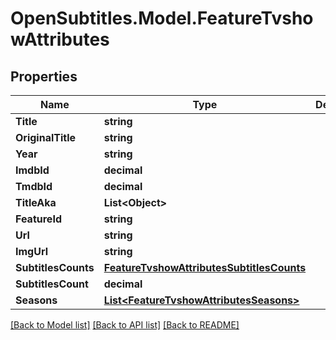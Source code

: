 
# OpenSubtitles.Model.FeatureTvshowAttributes

## Properties

Name | Type | Description | Notes
------------ | ------------- | ------------- | -------------
**Title** | **string** |  | 
**OriginalTitle** | **string** |  | 
**Year** | **string** |  | 
**ImdbId** | **decimal** |  | 
**TmdbId** | **decimal** |  | 
**TitleAka** | **List&lt;Object&gt;** |  | 
**FeatureId** | **string** |  | 
**Url** | **string** |  | 
**ImgUrl** | **string** |  | 
**SubtitlesCounts** | [**FeatureTvshowAttributesSubtitlesCounts**](FeatureTvshowAttributesSubtitlesCounts.md) |  | 
**SubtitlesCount** | **decimal** |  | 
**Seasons** | [**List&lt;FeatureTvshowAttributesSeasons&gt;**](FeatureTvshowAttributesSeasons.md) |  | 

[[Back to Model list]](../README.md#documentation-for-models)
[[Back to API list]](../README.md#documentation-for-api-endpoints)
[[Back to README]](../README.md)

